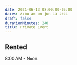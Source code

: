 ```yaml
---
date: 2021-06-13 08:00:00-05:00
dates: 8:00 am on jun 13 2021
draft: false
durationMinutes: 240
title: Private Event
---
```


## Rented  
8:00 AM - Noon.